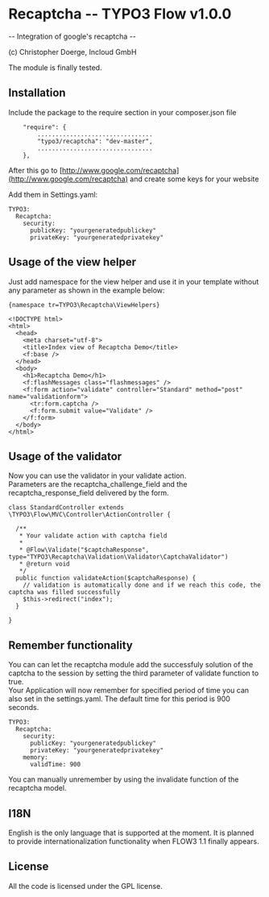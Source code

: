 Recaptcha -- TYPO3 Flow v1.0.0
==============================================
-- Integration of google's recaptcha --

(c) Christopher Doerge, Incloud GmbH  
  
The module is finally tested.

Installation
------------

Include the package to the require section in your composer.json file

```
    "require": {
        ................................
        "typo3/recaptcha": "dev-master",
        ................................
    },
```

After this go to [http://www.google.com/recaptcha](http://www.google.com/recaptcha) and create some keys for your website

Add them in Settings.yaml:

```
TYPO3:
  Recaptcha:
    security:
      publicKey: "yourgeneratedpublickey"
      privateKey: "yourgeneratedprivatekey"
```

Usage of the view helper
------------------------

Just add namespace for the view helper and use it in your template without any parameter as shown in the example below:

```
{namespace tr=TYPO3\Recaptcha\ViewHelpers}

<!DOCTYPE html>
<html>
  <head>
    <meta charset="utf-8">
    <title>Index view of Recaptcha Demo</title> 
    <f:base />
  </head>
  <body>
    <h1>Recaptcha Demo</h1>
    <f:flashMessages class="flashmessages" />
    <f:form action="validate" controller="Standard" method="post" name="validationform">
      <tr:form.captcha />
      <f:form.submit value="Validate" />
    </f:form>
  </body>
</html>
```

Usage of the validator
----------------------

Now you can use the validator in your validate action.  
Parameters are the recaptcha_challenge_field and the recaptcha_response_field delivered by the form.

```
class StandardController extends \TYPO3\Flow\MVC\Controller\ActionController {

  /**
   * Your validate action with captcha field
   *
   * @Flow\Validate("$captchaResponse", type="TYPO3\Recaptcha\Validation\Validator\CaptchaValidator")
   * @return void
   */
  public function validateAction($captchaResponse) {
    // validation is automatically done and if we reach this code, the captcha was filled successfully
    $this->redirect("index");
  }

}
```

Remember functionality
----------------------

You can can let the recaptcha module add the successfuly solution of the captcha to the session by setting the third parameter of validate function to true.  
Your Application will now remember for specified period of time you can also set in the settings.yaml. The default time for this period is 900 seconds.

```
TYPO3:
  Recaptcha:
    security:
      publicKey: "yourgeneratedpublickey"
      privateKey: "yourgeneratedprivatekey"
    memory:
      validTime: 900
```

You can manually unremember by using the invalidate function of the recaptcha model.

I18N
----

English is the only language that is supported at the moment. It is planned to provide internationalization functionality when FLOW3 1.1 finally appears.

License
-------

All the code is licensed under the GPL license.